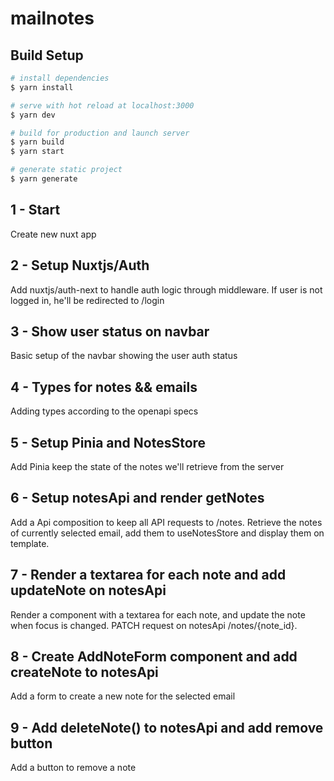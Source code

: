 # mailnotes

## Build Setup

```bash
# install dependencies
$ yarn install

# serve with hot reload at localhost:3000
$ yarn dev

# build for production and launch server
$ yarn build
$ yarn start

# generate static project
$ yarn generate
```

## 1 - Start ##
Create new nuxt app

## 2 - Setup Nuxtjs/Auth ##
Add nuxtjs/auth-next to handle auth logic through middleware. If user is not logged in, he'll be redirected to /login

## 3 - Show user status on navbar ##
Basic setup of the navbar showing the user auth status

## 4 - Types for notes && emails  ##
Adding types according to the openapi specs

## 5 - Setup Pinia and NotesStore ##
Add Pinia keep the state of the notes we'll retrieve from the server 

## 6 - Setup notesApi and render getNotes ##
Add a Api composition to keep all API requests to /notes. Retrieve the notes of currently selected email, add them to useNotesStore and display them on template.

## 7 - Render a textarea  for each note and add updateNote on notesApi ##
Render a component with a textarea for each note, and update the note when focus is changed. PATCH request on notesApi /notes/{note_id}.

## 8 - Create AddNoteForm component and add createNote to notesApi ##
Add a form to create a new note for the selected email

## 9 - Add deleteNote() to notesApi and add remove button ##
Add a button to remove a note
